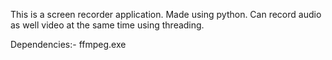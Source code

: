 This is a screen recorder application. 
Made using python.
Can record audio as well video at the same time using threading.

Dependencies:-
	ffmpeg.exe